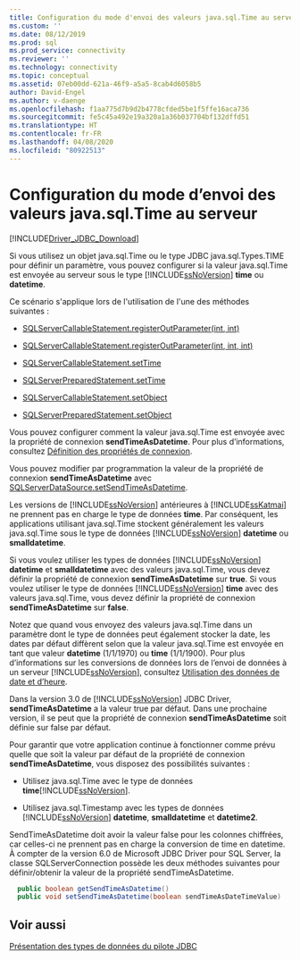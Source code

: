 ```yaml
---
title: Configuration du mode d'envoi des valeurs java.sql.Time au serveur | Microsoft Docs
ms.custom: ''
ms.date: 08/12/2019
ms.prod: sql
ms.prod_service: connectivity
ms.reviewer: ''
ms.technology: connectivity
ms.topic: conceptual
ms.assetid: 07eb00dd-621a-46f9-a5a5-8cab4d6058b5
author: David-Engel
ms.author: v-daenge
ms.openlocfilehash: f1aa775d7b9d2b4778cfded5be1f5ffe16aca736
ms.sourcegitcommit: fe5c45a492e19a320a1a36b037704bf132dffd51
ms.translationtype: HT
ms.contentlocale: fr-FR
ms.lasthandoff: 04/08/2020
ms.locfileid: "80922513"
---
```

# <a name="configuring-how-javasqltime-values-are-sent-to-the-server"></a>Configuration du mode d’envoi des valeurs java.sql.Time au serveur
[!INCLUDE[Driver_JDBC_Download](../../includes/driver_jdbc_download.md)]

  Si vous utilisez un objet java.sql.Time ou le type JDBC java.sql.Types.TIME pour définir un paramètre, vous pouvez configurer si la valeur java.sql.Time est envoyée au serveur sous le type [!INCLUDE[ssNoVersion](../../includes/ssnoversion-md.md)] **time** ou **datetime**.  
  
 Ce scénario s'applique lors de l'utilisation de l'une des méthodes suivantes :  
  
-   [SQLServerCallableStatement.registerOutParameter(int, int)](../../connect/jdbc/reference/registeroutparameter-method-int-int.md)  
  
-   [SQLServerCallableStatement.registerOutParameter(int, int, int)](../../connect/jdbc/reference/registeroutparameter-method-int-int-int.md)  
  
-   [SQLServerCallableStatement.setTime](../../connect/jdbc/reference/settime-method-sqlservercallablestatement.md)  
  
-   [SQLServerPreparedStatement.setTime](../../connect/jdbc/reference/settime-method-sqlserverpreparedstatement.md)  
  
-   [SQLServerCallableStatement.setObject](../../connect/jdbc/reference/setobject-method-sqlservercallablestatement.md)  
  
-   [SQLServerPreparedStatement.setObject](../../connect/jdbc/reference/setobject-method-sqlserverpreparedstatement.md)  
  
 Vous pouvez configurer comment la valeur java.sql.Time est envoyée avec la propriété de connexion **sendTimeAsDatetime**. Pour plus d’informations, consultez [Définition des propriétés de connexion](../../connect/jdbc/setting-the-connection-properties.md).  
  
 Vous pouvez modifier par programmation la valeur de la propriété de connexion **sendTimeAsDatetime** avec [SQLServerDataSource.setSendTimeAsDatetime](../../connect/jdbc/reference/setsendtimeasdatetime-method-sqlserverdatasource.md).  
  
 Les versions de [!INCLUDE[ssNoVersion](../../includes/ssnoversion-md.md)] antérieures à [!INCLUDE[ssKatmai](../../includes/sskatmai_md.md)] ne prennent pas en charge le type de données **time**. Par conséquent, les applications utilisant java.sql.Time stockent généralement les valeurs java.sql.Time sous le type de données [!INCLUDE[ssNoVersion](../../includes/ssnoversion-md.md)] **datetime** ou **smalldatetime**.  
  
 Si vous voulez utiliser les types de données [!INCLUDE[ssNoVersion](../../includes/ssnoversion-md.md)] **datetime** et **smalldatetime** avec des valeurs java.sql.Time, vous devez définir la propriété de connexion **sendTimeAsDatetime** sur **true**. Si vous voulez utiliser le type de données [!INCLUDE[ssNoVersion](../../includes/ssnoversion-md.md)] **time** avec des valeurs java.sql.Time, vous devez définir la propriété de connexion **sendTimeAsDatetime** sur **false**.  
  
 Notez que quand vous envoyez des valeurs java.sql.Time dans un paramètre dont le type de données peut également stocker la date, les dates par défaut diffèrent selon que la valeur java.sql.Time est envoyée en tant que valeur **datetime** (1/1/1970) ou **time** (1/1/1900). Pour plus d’informations sur les conversions de données lors de l’envoi de données à un serveur [!INCLUDE[ssNoVersion](../../includes/ssnoversion-md.md)], consultez [Utilisation des données de date et d’heure](https://go.microsoft.com/fwlink/?LinkID=145211).  
  
 Dans la version 3.0 de [!INCLUDE[ssNoVersion](../../includes/ssnoversion-md.md)] JDBC Driver, **sendTimeAsDatetime** a la valeur true par défaut. Dans une prochaine version, il se peut que la propriété de connexion **sendTimeAsDatetime** soit définie sur false par défaut.  
  
 Pour garantir que votre application continue à fonctionner comme prévu quelle que soit la valeur par défaut de la propriété de connexion **sendTimeAsDatetime**, vous disposez des possibilités suivantes :  
  
-   Utilisez java.sql.Time avec le type de données **time**[!INCLUDE[ssNoVersion](../../includes/ssnoversion-md.md)].  
  
-   Utilisez java.sql.Timestamp avec les types de données [!INCLUDE[ssNoVersion](../../includes/ssnoversion-md.md)] **datetime**, **smalldatetime** et **datetime2**.  
  
SendTimeAsDatetime doit avoir la valeur false pour les colonnes chiffrées, car celles-ci ne prennent pas en charge la conversion de time en datetime. À compter de la version 6.0 de Microsoft JDBC Driver pour SQL Server, la classe SQLServerConnection possède les deux méthodes suivantes pour définir/obtenir la valeur de la propriété sendTimeAsDatetime.

```java
  public boolean getSendTimeAsDatetime()
  public void setSendTimeAsDatetime(boolean sendTimeAsDateTimeValue)
```
  
## <a name="see-also"></a>Voir aussi
 [Présentation des types de données du pilote JDBC](../../connect/jdbc/understanding-the-jdbc-driver-data-types.md)  
  
  
